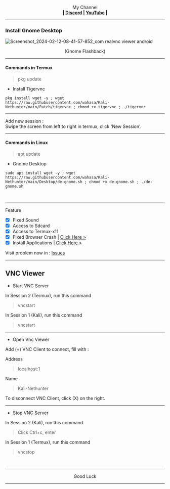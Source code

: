 
<p align="center">My Channel</br><b>
| <a href="https://discord.gg/GCehyym">Discord</a> | <a href="https://youtube.com/channel/UC3sLb7eZCu72iv3G1yUhUHQ">YouTube</a> |</b></p>

---
### Install Gnome Desktop
![Screenshot_2024-02-12-08-41-57-852_com realvnc viewer android](https://github.com/wahasa/Kali-Nethunter/assets/69626847/29781e4b-8971-4d6e-900f-d28d3243b559)
<p align="center">(Gnome Flashback)</p>

---
#### Commands in Termux
> pkg update

* Install Tigervnc
```
pkg install wget -y ; wget https://raw.githubusercontent.com/wahasa/Kali-Nethunter/main/Patch/tigervnc ; chmod +x tigervnc ; ./tigervnc
```

---
Add new session :</br>
Swipe the screen from left to right in termux, click 'New Session'.

---
#### Commands in Linux
> apt update

* Gnome Desktop
```
sudo apt install wget -y ; wget https://raw.githubusercontent.com/wahasa/Kali-Nethunter/main/Desktop/de-gnome.sh ; chmod +x de-gnome.sh ; ./de-gnome.sh
```
</br>

---
Feature
- [x] Fixed Sound
- [x] Access to Sdcard
- [x] Access to Termux-x11
- [x] Fixed Browser Crash  | [Click Here >](https://github.com/wahasa/Kali-Nethunter/tree/main/Note/Firefoxfix.md)
- [x] Install Applications | [Click Here >](https://github.com/wahasa/Kali-Nethunter/tree/main/Apps)

Visit problem now in : 
[Issues](https://github.com/wahasa/nethunter/issues)

---
## VNC Viewer
* Start VNC Server

In Session 2 (Termux), run this command
> vncstart

In Session 1 (Kali), run this command
> vncstart

---
* Open Vnc Viewer

Add (+) VNC Client to connect, fill with :

Address
> localhost:1 

Name
> Kali-Nethunter

To disconnect VNC Client, click (X) on the right.

---
* Stop VNC Server

In Session 2 (Kali), run this command
> Click Ctrl+c, enter

In Session 1 (Termux), run this command
> vncstop
</br>

---
<p align="center">Good Luck</p>

---
